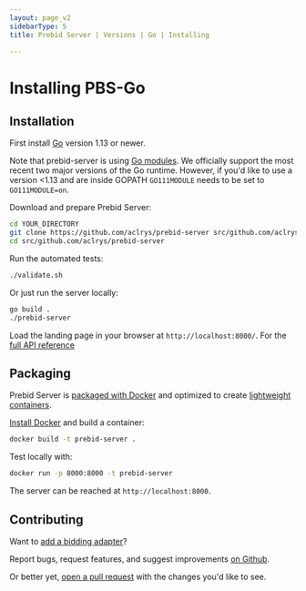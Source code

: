 ```yaml
---
layout: page_v2
sidebarType: 5
title: Prebid Server | Versions | Go | Installing

---
```


# Installing PBS-Go

## Installation

First install [Go](https://golang.org/doc/install) version 1.13 or newer.

Note that prebid-server is using [Go modules](https://blog.golang.org/using-go-modules).
We officially support the most recent two major versions of the Go runtime. However, if you'd like to use a version <1.13 and are inside GOPATH `GO111MODULE` needs to be set to `GO111MODULE=on`.

Download and prepare Prebid Server:

```bash
cd YOUR_DIRECTORY
git clone https://github.com/aclrys/prebid-server src/github.com/aclrys/prebid-server
cd src/github.com/aclrys/prebid-server
```

Run the automated tests:

```bash
./validate.sh
```

Or just run the server locally:

```bash
go build .
./prebid-server
```

Load the landing page in your browser at `http://localhost:8000/`.
For the [full API reference](/prebid-server/endpoints/pbs-endpoint-overview.html)

## Packaging

Prebid Server is [packaged with Docker](https://www.docker.com/what-docker) and
optimized to create [lightweight containers](https://blog.codeship.com/building-minimal-docker-containers-for-go-applications/).

[Install Docker](https://www.docker.com/community-edition#/download) and build a container:

```bash
docker build -t prebid-server .
```

Test locally with:

```bash
docker run -p 8000:8000 -t prebid-server
```

The server can be reached at `http://localhost:8000`.

## Contributing

Want to [add a bidding adapter](/prebid-server/developers/add-new-bidder-go.html)?

Report bugs, request features, and suggest improvements [on Github](https://github.com/aclrys/prebid-server/issues).

Or better yet, [open a pull request](https://github.com/aclrys/prebid-server/compare) with the changes you'd like to see.
